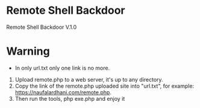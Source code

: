 # Remote Shell Backdoor
Remote Shell Backdoor V.1.0

# Warning
- In only url.txt only one link is no more.

1. Upload remote.php to a web server, it's up to any directory.
2. Copy the link of the remote.php uploaded site into "url.txt", for example: https://naufalardhani.com/remote.php.
3. Then run the tools, php exe.php and enjoy it
